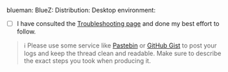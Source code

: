 blueman:
BlueZ:
Distribution:
Desktop environment:

* [ ] I have consulted the [Troubleshooting page](https://github.com/blueman-project/blueman/wiki/Troubleshooting) and done my best effort to follow.

> ℹ Please use some service like [Pastebin](http://pastebin.com/) or [GitHub Gist](https://gist.github.com/) to post your logs and keep the thread clean and readable. Make sure to describe the exact steps you took when producing it.

